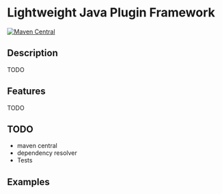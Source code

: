 # Lightweight Java Plugin Framework

[![Maven Central](https://img.shields.io/maven-central/v/org.apache.maven/apache-maven.svg)](http://search.maven.org/#search|ga|1|light-jpf)

## Description
TODO

## Features
TODO

## TODO
- maven central
- dependency resolver
- Tests

## Examples

